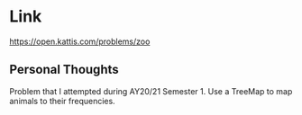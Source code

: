 # Link

https://open.kattis.com/problems/zoo

## Personal Thoughts

Problem that I attempted during AY20/21 Semester 1. Use a TreeMap to map animals to their frequencies.

